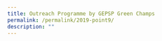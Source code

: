 ```yaml
---
title: Outreach Programme by GEPSP Green Champs
permalink: /permalink/2019-point9/
description: ""
---
```

